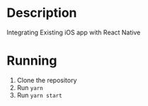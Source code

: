 # Description 
Integrating Existing iOS app with React Native

# Running
1. Clone the repository
2. Run `yarn`
3. Run `yarn start`